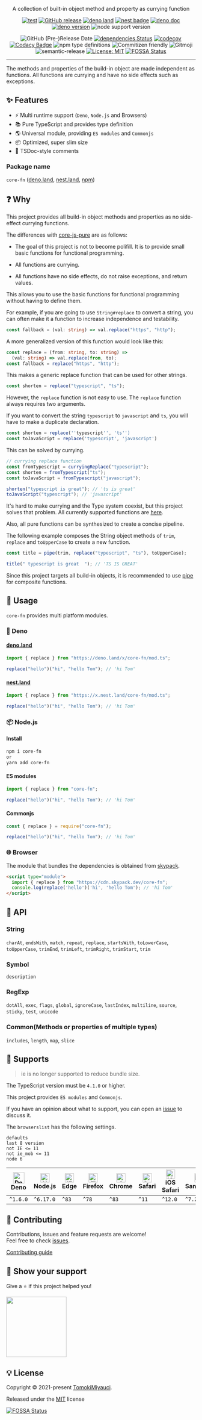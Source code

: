 <!-- <p align="center">
  <img alt="logo image" src="" />
  <h1 align="center">core-fn</h1>
</p> -->

<p align="center">
A collection of built-in object method and property as currying function
</p>

<div align="center">

[![test](https://github.com/TomokiMiyauci/core-fn/actions/workflows/test.yml/badge.svg)](https://github.com/TomokiMiyauci/core-fn/actions/workflows/test.yml)
[![GitHub release](https://img.shields.io/github/release/TomokiMiyauci/core-fn.svg)](https://github.com/TomokiMiyauci/core-fn/releases)
[![deno land](http://img.shields.io/badge/available%20on-deno.land/x-lightgrey.svg?logo=deno&labelColor=black)](https://deno.land/x/core_fn)
[![nest badge](https://nest.land/badge.svg)](https://nest.land/package/core_fn)
[![deno doc](https://doc.deno.land/badge.svg)](https://doc.deno.land/https/deno.land/x/core_fn/mod.ts)
[![deno version](https://img.shields.io/badge/deno-^1.6.0-lightgrey?logo=deno)](https://github.com/denoland/deno)
![node support version](https://img.shields.io/badge/node-%5E6.17.0-yellow)

![GitHub (Pre-)Release Date](https://img.shields.io/github/release-date-pre/TomokiMiyauci/core-fn)
[![dependencies Status](https://status.david-dm.org/gh/TomokiMiyauci/core-fn.svg)](https://david-dm.org/TomokiMiyauci/core-fn)
[![codecov](https://codecov.io/gh/TomokiMiyauci/core-fn/branch/main/graph/badge.svg?token=SPAi5Pv2wd)](https://codecov.io/gh/TomokiMiyauci/core-fn)
[![Codacy Badge](https://app.codacy.com/project/badge/Grade/f43b1c317e11445399d85ce6efc06504)](https://www.codacy.com/gh/TomokiMiyauci/core-fn/dashboard?utm_source=github.com&utm_medium=referral&utm_content=TomokiMiyauci/core-fn&utm_campaign=Badge_Grade)
![npm type definitions](https://img.shields.io/npm/types/core-fn)
![Commitizen friendly](https://img.shields.io/badge/commitizen-friendly-brightgreen.svg)
![Gitmoji](https://img.shields.io/badge/gitmoji-%20😜%20😍-FFDD67.svg?style=flat)
![semantic-release](https://img.shields.io/badge/%20%20%F0%9F%93%A6%F0%9F%9A%80-semantic--release-e10079.svg)
[![License: MIT](https://img.shields.io/badge/License-MIT-yellow.svg)](./LICENSE)
[![FOSSA Status](https://app.fossa.com/api/projects/custom%2B26231%2Fgithub.com%2FTomokiMiyauci%2Fcore-fn.svg?type=small)](https://app.fossa.com/projects/custom%2B26231%2Fgithub.com%2FTomokiMiyauci%2Fcore-fn?ref=badge_small)

</div>

---

The methods and properties of the build-in object are made independent as
functions. All functions are currying and have no side effects such as
exceptions.

## :sparkles: Features

- :zap: Multi runtime support (`Deno`, `Node.js` and Browsers)
- :books: Pure TypeScript and provides type definition
- :earth_americas: Universal module, providing `ES modules` and `Commonjs`
- :package: Optimized, super slim size
- :page_facing_up: TSDoc-style comments

### Package name

`core-fn` ([deno.land](https://deno.land/x/core_fn),
[nest.land](https://nest.land/package/core_fn),
[npm](https://www.npmjs.com/package/core-fn))

## :question: Why

This project provides all build-in object methods and properties as no
side-effect currying functions.

The differences with [core-js-pure](https://github.com/zloirock/core-js#readme)
are as follows:

- The goal of this project is not to become polifill. It is to provide small
  basic functions for functional programming.

- All functions are currying.

- All functions have no side effects, do not raise exceptions, and return
  values.

This allows you to use the basic functions for functional programming without
having to define them.

For example, if you are going to use `String#replace` to convert a string, you
can often make it a function to increase independence and testability.

```ts
const fallback = (val: string) => val.replace("https", "http");
```

A more generalized version of this function would look like this:

```ts
const replace = (from: string, to: string) =>
  (val: string) => val.replace(from, to);
const fallback = replace("https", "http");
```

This makes a generic replace function that can be used for other strings.

```ts
const shorten = replace("typescript", "ts");
```

However, the `replace` function is not easy to use. The `replace` function
always requires two arguments.

If you want to convert the string `typescript` to `javascript` and `ts`, you
will have to make a duplicate declaration.

```ts
const shorten = replace(''typescript'', 'ts'')
const toJavaScript = replace('typescript', 'javascript')
```

This can be solved by currying.

```ts
// currying replace function
const fromTypescript = curryingReplace("typescript");
const shorten = fromTypescript("ts");
const toJavaScript = fromTypescript("javascript");

shorten("typescript is great"); // 'ts is great'
toJavaScript("typescript"); // 'javascript'
```

It's hard to make currying and the Type system coexist, but this project solves
that problem. All currently supported functions are [here](#memo-api).

Also, all pure functions can be synthesized to create a concise pipeline.

The following example composes the String object methods of `trim`, `replace`
and `toUpperCase` to create a new function.

```ts
const title = pipe(trim, replace("typescript", "ts"), toUpperCase);

title(" typescript is great  "); // 'TS IS GREAT'
```

Since this project targets all build-in objects, it is recommended to use
[pipe](https://github.com/TomokiMiyauci/fonction) for composite functions.

## :dizzy: Usage

`core-fn` provides multi platform modules.

### 🦕 Deno

#### [deno.land](https://deno.land/x/core-fn)

```ts
import { replace } from "https://deno.land/x/core-fn/mod.ts";

replace("hello")("hi", "hello Tom"); // 'hi Tom'
```

#### [nest.land](https://nest.land/package/core-fn)

```ts
import { replace } from "https://x.nest.land/core-fn/mod.ts";

replace("hello")("hi", "hello Tom"); // 'hi Tom'
```

### :package: Node.js

#### Install

```bash
npm i core-fn
or
yarn add core-fn
```

#### ES modules

```ts
import { replace } from "core-fn";

replace("hello")("hi", "hello Tom"); // 'hi Tom'
```

#### Commonjs

```ts
const { replace } = require("core-fn");

replace("hello")("hi", "hello Tom"); // 'hi Tom'
```

### :globe_with_meridians: Browser

The module that bundles the dependencies is obtained from
[skypack](https://www.skypack.dev/view/core-fn).

```html
<script type="module">
  import { replace } from "https://cdn.skypack.dev/core-fn";
  console.log(replace('hello')('hi', 'hello Tom'); // 'hi Tom'
</script>
```

## :memo: API

### String

`charAt`, `endsWith`, `match`, `repeat`, `replace`, `startsWith`, `toLowerCase`,
`toUpperCase`, `trimEnd`, `trimLeft`, `trimRight`, `trimStart`, `trim`

### Symbol

`description`

### RegExp

`dotAll`, `exec`, `flags`, `global`, `ignoreCase`, `lastIndex`, `multiline`,
`source`, `sticky`, `test`, `unicode`

### Common(Methods or properties of multiple types)

`includes`, `length`, `map`, `slice`

## :green_heart: Supports

> ie is no longer supported to reduce bundle size.

The TypeScript version must be `4.1.0` or higher.

This project provides `ES modules` and `Commonjs`.

If you have an opinion about what to support, you can open an
[issue](https://github.com/TomokiMiyauci/core-fn/issues) to discuss it.

The `browserslist` has the following settings.

```text
defaults
last 8 version
not IE <= 11
not ie_mob <= 11
node 6
```

| <img width="30px" height="30px" alt="Deno" src="https://res.cloudinary.com/dz3vsv9pg/image/upload/v1620998361/logos/deno.svg"></br>Deno | <img width="24px" height="24px" alt="Node.js" src="https://res.cloudinary.com/dz3vsv9pg/image/upload/v1620998361/logos/nodejs.svg"></br>Node.js | <img width="24px" height="24px" alt="IE / Edge" src="https://raw.githubusercontent.com/alrra/browser-logos/master/src/edge/edge_48x48.png"></br>Edge | <img src="https://raw.githubusercontent.com/alrra/browser-logos/master/src/firefox/firefox_48x48.png" alt="Firefox" width="24px" height="24px" /></br>Firefox | <img src="https://raw.githubusercontent.com/alrra/browser-logos/master/src/chrome/chrome_48x48.png" alt="Chrome" width="24px" height="24px" /></br>Chrome | <img src="https://raw.githubusercontent.com/alrra/browser-logos/master/src/safari/safari_48x48.png" alt="Safari" width="24px" height="24px" /></br>Safari | <img src="https://raw.githubusercontent.com/alrra/browser-logos/master/src/safari-ios/safari-ios_48x48.png" alt="iOS Safari" width="24px" height="24px" /></br>iOS Safari | <img src="https://raw.githubusercontent.com/alrra/browser-logos/master/src/samsung-internet/samsung-internet_48x48.png" alt="Samsung" width="24px" height="24px" /></br>Samsung | <img src="https://raw.githubusercontent.com/alrra/browser-logos/master/src/opera/opera_48x48.png" alt="Opera" width="24px" height="24px" /></br>Opera |
| --------------------------------------------------------------------------------------------------------------------------------------- | ----------------------------------------------------------------------------------------------------------------------------------------------- | ---------------------------------------------------------------------------------------------------------------------------------------------------- | ------------------------------------------------------------------------------------------------------------------------------------------------------------- | --------------------------------------------------------------------------------------------------------------------------------------------------------- | --------------------------------------------------------------------------------------------------------------------------------------------------------- | ------------------------------------------------------------------------------------------------------------------------------------------------------------------------- | ------------------------------------------------------------------------------------------------------------------------------------------------------------------------------- | ----------------------------------------------------------------------------------------------------------------------------------------------------- |
| `^1.6.0`                                                                                                                                | `^6.17.0`                                                                                                                                       | `^83`                                                                                                                                                | `^78`                                                                                                                                                         | `^83`                                                                                                                                                     | `^11`                                                                                                                                                     | `^12.0`                                                                                                                                                                   | `^7.2`                                                                                                                                                                          | `^68`                                                                                                                                                 |

## :handshake: Contributing

Contributions, issues and feature requests are welcome!<br />Feel free to check
[issues](https://github.com/TomokiMiyauci/core-fn/issues).

[Contributing guide](./.github/CONTRIBUTING.md)

## :seedling: Show your support

Give a ⭐️ if this project helped you!

<a href="https://www.patreon.com/tomoki_miyauci">
  <img src="https://c5.patreon.com/external/logo/become_a_patron_button@2x.png" width="160">
</a>

## :bulb: License

Copyright © 2021-present [TomokiMiyauci](https://github.com/TomokiMiyauci).

Released under the [MIT](./LICENSE) license

[![FOSSA Status](https://app.fossa.com/api/projects/custom%2B26231%2Fgithub.com%2FTomokiMiyauci%2Fcore-fn.svg?type=large)](https://app.fossa.com/projects/custom%2B26231%2Fgithub.com%2FTomokiMiyauci%2Fcore-fn?ref=badge_large)
